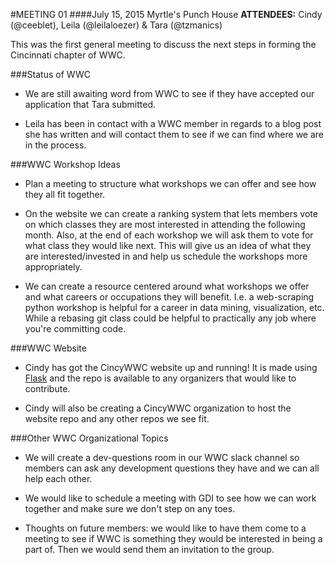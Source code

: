 #MEETING 01
####July 15, 2015 Myrtle's Punch House
**ATTENDEES:** Cindy (@ceeblet), Leila (@leilaloezer) & Tara (@tzmanics)

This was the first general meeting to discuss the next steps in forming the
Cincinnati chapter of WWC.

###Status of WWC
- We are still awaiting word from WWC to see if they have accepted our
application that Tara submitted.

- Leila has been in contact with a WWC member in regards to a blog post she
has written and will contact them to see if we can find where we are in the
process.

###WWC Workshop Ideas
- Plan a meeting to structure what workshops we can offer and see how they all
fit together.

- On the website we can create a ranking system that lets members vote on which
classes they are most interested in attending the following month. Also, at the
end of each workshop we will ask them to vote for what class they would like
next. This will give us an idea of what they are interested/invested in and
help us schedule the workshops more appropriately.

- We can create a resource centered around what workshops we offer and what
careers or occupations they will benefit. I.e. a web-scraping python workshop
is helpful for a career in data mining, visualization, etc. While a rebasing
git class could be helpful to practically any job where you're committing code.

###WWC Website
- Cindy has got the CincyWWC website up and running! It is made using
[Flask](http://flask.pocoo.org/) and the repo is available to any organizers
that would like to contribute.

- Cindy will also be creating a CincyWWC organization to host the website repo
and any other repos we see fit.

###Other WWC Organizational Topics
- We will create a dev-questions room in our WWC slack channel so members can
ask any development questions they have and we can all help each other.

- We would like to schedule a meeting with GDI to see how we can work together
and make sure we don't step on any toes.

- Thoughts on future members: we would like to have them come to a meeting to
see if WWC is something they would be interested in being a part of. Then we
would send them an invitation to the group.

